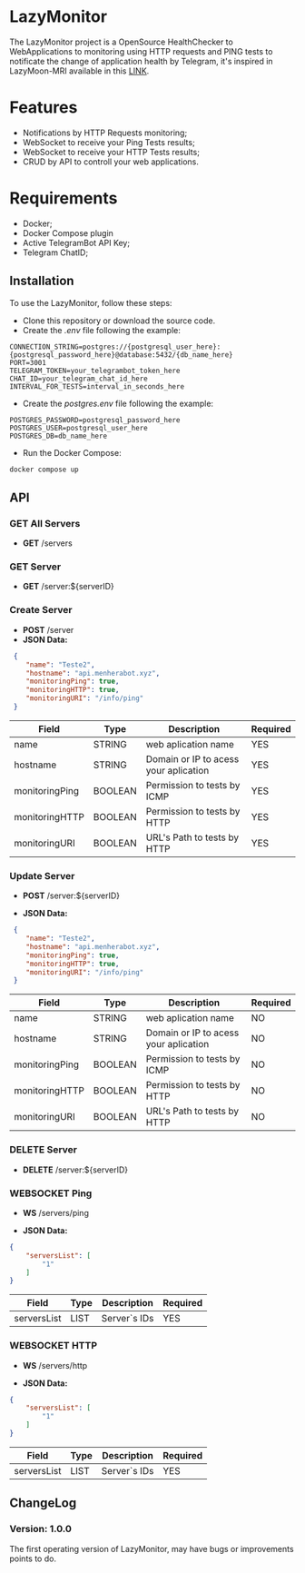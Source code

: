 # LazyMonitor

The LazyMonitor project is a OpenSource HealthChecker to WebApplications to monitoring using HTTP requests and PING tests to notificate the change of application health by Telegram, it's inspired in LazyMoon-MRI available in this [LINK](https://github.com/Mewbi/LazyMoon/tree/master/LM-MRI).


# Features
- Notifications by HTTP Requests monitoring;
- WebSocket to receive your Ping Tests results;
- WebSocket to receive your HTTP Tests results;
- CRUD by API to controll your web applications.

# Requirements

- Docker;
- Docker Compose plugin
- Active TelegramBot API Key;
- Telegram ChatID;

## Installation

To use the LazyMonitor, follow these steps:

- Clone this repository or download the source code.
- Create the *.env* file following the example:

```
CONNECTION_STRING=postgres://{postgresql_user_here}:{postgresql_password_here}@database:5432/{db_name_here}
PORT=3001
TELEGRAM_TOKEN=your_telegrambot_token_here
CHAT_ID=your_telegram_chat_id_here
INTERVAL_FOR_TESTS=interval_in_seconds_here
```
- Create the *postgres.env* file following the example:
```
POSTGRES_PASSWORD=postgresql_password_here
POSTGRES_USER=postgresql_user_here
POSTGRES_DB=db_name_here
```
- Run the Docker Compose:
```bash
docker compose up
```

## API 

### GET All Servers

- **GET** /servers


### GET Server

- **GET** /server:${serverID}



### Create Server

- **POST** /server
- **JSON Data:**
``` json
 {
 	"name": "Teste2",
 	"hostname": "api.menherabot.xyz",
 	"monitoringPing": true,
 	"monitoringHTTP": true,
 	"monitoringURI": "/info/ping"
 }
```


| Field          | Type | Description                   |Required                     |
|----------------|---------|-------------------------------|-----------------------------|
|name|STRING|web aplication name            |YES            |
|hostname |STRING |Domain or IP to acess your aplication    | YES          |
|monitoringPing|BOOLEAN|Permission to tests by ICMP    | YES          |
|monitoringHTTP|BOOLEAN|Permission to tests by HTTP    | YES          |
|monitoringURI|BOOLEAN|URL's Path to tests by HTTP    | YES          |

### Update Server

- **POST** /server:${serverID}


- **JSON Data:**
``` json
 {
 	"name": "Teste2",
 	"hostname": "api.menherabot.xyz",
 	"monitoringPing": true,
 	"monitoringHTTP": true,
 	"monitoringURI": "/info/ping"
 }
```

| Field          | Type | Description                   |Required                     |
|----------------|---------|-------------------------------|-----------------------------|
|name|STRING|web aplication name            |NO           |
|hostname |STRING |Domain or IP to acess your aplication    | NO           |
|monitoringPing|BOOLEAN|Permission to tests by ICMP    | NO          |
|monitoringHTTP|BOOLEAN|Permission to tests by HTTP    | NO         |
|monitoringURI|BOOLEAN|URL's Path to tests by HTTP    | NO          |

### DELETE Server

- **DELETE** /server:${serverID}

### WEBSOCKET Ping

- **WS** /servers/ping

- **JSON Data:**
``` json
{
	"serversList": [
		"1"
	]
}
```
| Field          | Type | Description                   |Required                     |
|----------------|---------|-------------------------------|-----------------------------|
|serversList|LIST|Server`s IDs |YES         |

### WEBSOCKET HTTP

- **WS** /servers/http

- **JSON Data:**
``` json
{
	"serversList": [
		"1"
	]
}
```
| Field          | Type | Description                   |Required                     |
|----------------|---------|-------------------------------|-----------------------------|
|serversList|LIST|Server`s IDs |YES         |

## ChangeLog

### Version: 1.0.0

The first operating version of LazyMonitor, may have bugs or improvements points to do.

